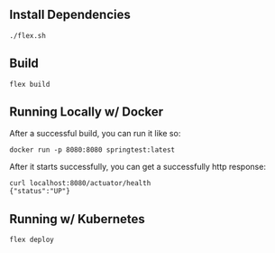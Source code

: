 ## Install Dependencies

    ./flex.sh

## Build

    flex build

## Running Locally w/ Docker

After a successful build, you can run it like so:

    docker run -p 8080:8080 springtest:latest

After it starts successfully, you can get a successfully http response:

    curl localhost:8080/actuator/health
    {"status":"UP"}

## Running w/ Kubernetes

    flex deploy
